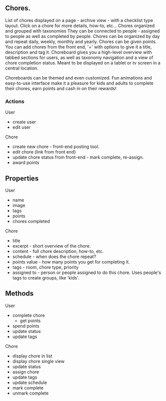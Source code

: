 ## Chores.

List of chores displayed on a page - archive view - with a checklist type layout.
Click on a chore for more details, how-to, etc...
Chores organized and grouped with taxonomies
They can be connected to people - assigned to people as well as completed by people.
Chores can be organized by day and repeat daily, weekly, monthly and yearly.
Chores can be given points.
You can add chores from the front end, '+' with options to give it a title, description and tag it.
Choreboard gives you a high-level overview with tabbed sections for users, as well as taxonomy navigation and a view of chore completion status. Meant to be displayed on a tablet or tv screen in a central location.

Choreboards can be themed and even customized. Fun animations and easy-to-use interface make it a pleasure for kids and adults to complete their chores, earn points and cash in on their rewards!

### Actions
User
- create user
- edit user

Chore
- create new chore - front-end posting tool.
- edit chore (link from front end)
- update chore status from front-end - mark complete, re-assign.
- award points

## Properties

User
- name
- image
- tags
- points
- chores completed

Chore
- title
- excerpt - short overview of the chore.
- content - full chore description, how-to, etc.
- schedule - when does the chore repeat?
- points value - how many points you get for completing it.
- tags - room, chore type, priority
- assigned to - person or people assigned to do this chore. Uses people's tags to create groups, like 'kids'.


## Methods

User
- complete chore
  - get points
- spend points
- update status
- update tags

Chore
- display chore in list
- display chore single view
- update status
- assign chore
- update tags
- update schedule
- mark complete
- unmark complete

